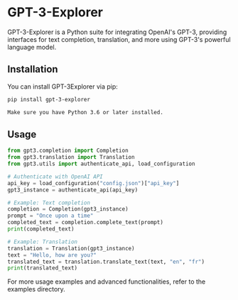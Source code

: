 # GPT-3-Explorer

GPT-3-Explorer is a Python suite for integrating OpenAI's GPT-3, providing interfaces for text completion, translation, and more using GPT-3's powerful language model.

## Installation

You can install GPT-3Explorer via pip:

```bash
pip install gpt-3-explorer

Make sure you have Python 3.6 or later installed.
```
## Usage

```python
from gpt3.completion import Completion
from gpt3.translation import Translation
from gpt3.utils import authenticate_api, load_configuration

# Authenticate with OpenAI API
api_key = load_configuration("config.json")["api_key"]
gpt3_instance = authenticate_api(api_key)

# Example: Text completion
completion = Completion(gpt3_instance)
prompt = "Once upon a time"
completed_text = completion.complete_text(prompt)
print(completed_text)

# Example: Translation
translation = Translation(gpt3_instance)
text = "Hello, how are you?"
translated_text = translation.translate_text(text, "en", "fr")
print(translated_text)
```

For more usage examples and advanced functionalities, refer to the examples directory.

